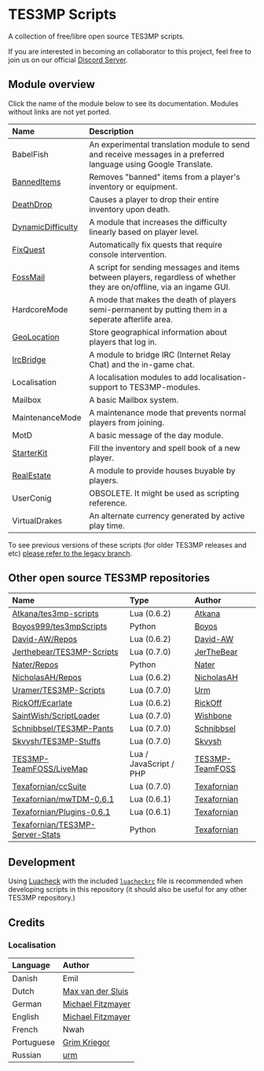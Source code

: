 # TES3MP Scripts

A collection of free/libre open source TES3MP scripts.

If you are interested in becoming an collaborator to this project, feel
free to join us on our official [Discord Server](https://discord.gg/uFCN6GP).

## Module overview

Click the name of the module below to see its documentation.  Modules without links are not yet ported.

| Name              | Description                                                                                                     |
| :---------------- | :-------------------------------------------------------------------------------------------------------------- |
| BabelFish         | An experimental translation module to send and receive messages in a preferred language using Google Translate. |
| [BannedItems](BannedItems/README.md)         | Removes "banned" items from a player's inventory or equipment. |
| [DeathDrop](DeathDrop/README.md)         | Causes a player to drop their entire inventory upon death. |
| [DynamicDifficulty](DynamicDifficulty/README.md) | A module that increases the difficulty linearly based on player level.                                          |
| [FixQuest](FixQuest/README.md) | Automatically fix quests that require console intervention.                                          |
| [FossMail](FossMail/README.md) | A script for sending messages and items between players, regardless of whether they are on/offline, via an ingame GUI.                                          |
| HardcoreMode      | A mode that makes the death of players semi-permanent by putting them in a seperate afterlife area.             |
| [GeoLocation](GeoLocation/README.md)      | Store geographical information about players that log in.             |
| [IrcBridge](IrcBridge/README.md)         | A module to bridge IRC (Internet Relay Chat) and the in-game chat.                                              |
| Localisation      | A localisation modules to add localisation-support to TES3MP-modules.                                           |
| Mailbox           | A basic Mailbox system.                                                                                         |
| MaintenanceMode   | A maintenance mode that prevents normal players from joining.                                                   |
| MotD              | A basic message of the day module.                                                                              |
| [StarterKit](StarterKit/README.md)        | Fill the inventory and spell book of a new player.                                                                  |
| [RealEstate](RealEstate/README.md)        | A module to provide houses buyable by players.                                                                  |
| UserConig         | OBSOLETE. It might be used as scripting reference.                                                              |
| VirtualDrakes     | An alternate currency generated by active play time.                                                            |

To see previous versions of these scripts (for older TES3MP releases and etc) [please refer to the legacy branch](https://github.com/TES3MP-TeamFOSS/Scripts/tree/legacy).

## Other open source TES3MP repositories

| Name                                                                                          | Type                   | Author                                                |
| :-------------------------------------------------------------------------------------------- | :--------------------- | :---------------------------------------------------- |
| [Atkana/tes3mp-scripts](https://github.com/Atkana/tes3mp-scripts/)                            | Lua (0.6.2)            | [Atkana](https://github.com/Atkana)                   |
| [Boyos999/tes3mpScripts](https://github.com/Boyos999/tes3mpScripts)         | Python                 | [Boyos](https://github.com/Boyos999)         |
| [David-AW/Repos](https://github.com/David-AW?tab=repositories)		  				        | Lua (0.6.2)            | [David-AW](https://github.com/David-AW)         		 |
| [Jerthebear/TES3MP-Scripts](https://github.com/Jerthebear/Tes3mp-Scripts)         | Lua (0.7.0)                 | [JerTheBear](https://github.com/Jerthebear)         |
| [Nater/Repos](https://github.com/rnate)         | Python                 | [Nater](https://github.com/rnate)         |
| [NicholasAH/Repos](https://github.com/NicholasAH?tab=repositories)		     			    | Lua (0.6.2)            | [NicholasAH](https://github.com/NicholasAH)      		 |
| [Uramer/TES3MP-Scripts](https://github.com/uramer/Tes3MP-Scripts)         | Lua (0.7.0)                 | [Urm](https://github.com/uramer)         |
| [RickOff/Ecarlate](https://github.com/rickoff/Tes3mp-Ecarlate-Script)       				    | Lua (0.6.2)            | [RickOff](https://morrowindserveurfr.wixsite.com/ecarlates) |
| [SaintWish/ScriptLoader](https://github.com/SaintWish/tes3mp_scriptloader)         | Lua (0.7.0)                | [Wishbone](https://github.com/SaintWish/)         |
| [Schnibbsel/TES3MP-Pants](https://github.com/Schnibbsel/TES3MP-Pants)                         | Lua (0.7.0)            | [Schnibbsel](https://github.com/Schnibbsel)           |
| [Skvysh/TES3MP-Stuffs](https://github.com/Skvysh/TES3MP-Scripts/)                             | Lua (0.7.0)            | [Skvysh](https://github.com/Skvysh)          		 |
| [TES3MP-TeamFOSS/LiveMap](https://github.com/TES3MP-TeamFOSS/LiveMap)                         | Lua / JavaScript / PHP | [TES3MP-TeamFOSS](https://github.com/TES3MP-TeamFOSS) |
| [Texafornian/ccSuite](https://github.com/Texafornian/TCC-0.6.1)                               | Lua (0.7.0)            | [Texafornian](https://github.com/Texafornian)         |
| [Texafornian/mwTDM-0.6.1](https://github.com/Texafornian/mwTDM-0.6.1)                         | Lua (0.6.1)            | [Texafornian](https://github.com/Texafornian)         |
| [Texafornian/Plugins-0.6.1](https://github.com/Texafornian/Plugins-0.6.1)                     | Lua (0.6.1)            | [Texafornian](https://github.com/Texafornian)         |
| [Texafornian/TES3MP-Server-Stats](https://github.com/Texafornian/TES3MP-Server-Stats)         | Python                 | [Texafornian](https://github.com/Texafornian)         |

## Development

Using [Luacheck](https://github.com/mpeterv/luacheck/blob/master/README.md#installation) with the included [`luacheckrc`](luacheckrc) file is recommended when developing scripts in this repository (it should also be useful for any other TES3MP repository.)

## Credits

### Localisation

| Language   | Author                                                |
| :--------- | :---------------------------------------------------- |
| Danish     | Emil                                                  |
| Dutch      | [Max van der Sluis](https://github.com/1338)          |
| German     | [Michael Fitzmayer](https://github.com/mupfelofen-de) |
| English    | [Michael Fitzmayer](https://github.com/mupfelofen-de) |
| French     | Nwah                                                  |
| Portuguese | [Grim Kriegor](https://github.com/GrimKriegor)        |
| Russian    | [urm](https://github.com/uramer)                      |
